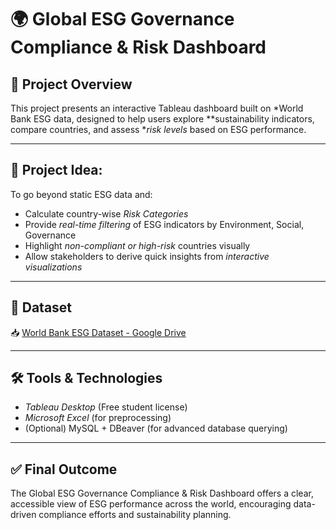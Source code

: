 # 🌍 Global ESG Governance Compliance & Risk Dashboard

## 📌 Project Overview
This project presents an interactive Tableau dashboard built on *World Bank ESG data, designed to help users explore **sustainability indicators, compare countries, and assess **risk levels* based on ESG performance.

---

## 🧠 Project Idea:  
To go beyond static ESG data and:
- Calculate country-wise *Risk Categories*
- Provide *real-time filtering* of ESG indicators by Environment, Social, Governance
- Highlight *non-compliant or high-risk* countries visually
- Allow stakeholders to derive quick insights from *interactive visualizations*

---

## 📁 Dataset
📥 [World Bank ESG Dataset - Google Drive](https://drive.google.com/drive/folders/1UPMO5PMiJvBbLzpRhuHjCtf5o3_lN3fD?usp=sharing)

---

## 🛠 Tools & Technologies
- *Tableau Desktop* (Free student license)
- *Microsoft Excel* (for preprocessing)
- (Optional) MySQL + DBeaver (for advanced database querying)

---

## ✅ Final Outcome
The Global ESG Governance Compliance & Risk Dashboard offers a clear, accessible view of ESG performance across the world, encouraging data-driven compliance efforts and sustainability planning.



